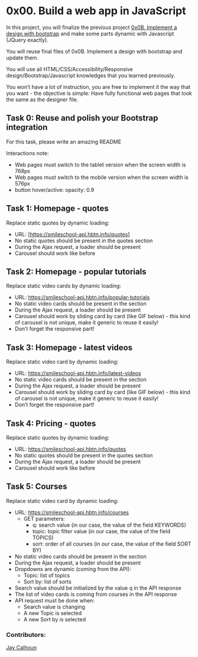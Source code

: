 # 0x00. Build a web app in JavaScript

In this project, you will finalize the previous project [0x0B. Implement a design with bootstrap](https://github.com/Valinor13/holberton-smiling-school) and make some parts dynamic with Javascript (JQuery exactly).

You will reuse final files of 0x0B. Implement a design with bootstrap and update them.

You will use all HTML/CSS/Accessibility/Responsive design/Bootstrap/Javascript knowledges that you learned previously.

You won’t have a lot of instruction, you are free to implement it the way that you want - the objective is simple: Have fully functional web pages that look the same as the designer file.

## Task 0: Reuse and polish your Bootstrap integration

For this task, please write an amazing README

Interactions note:

- Web pages must switch to the tablet version when the screen width is 768px
- Web pages must switch to the mobile version when the screen width is 576px
- button hover/active: opacity: 0.9

## Task 1: Homepage - quotes

Replace static quotes by dynamic loading:

- URL: [https://smileschool-api.hbtn.info/quotes]
- No static quotes should be present in the quotes section
- During the Ajax request, a loader should be present
- Carousel should work like before

## Task 2: Homepage - popular tutorials

Replace static video cards by dynamic loading:

- URL: https://smileschool-api.hbtn.info/popular-tutorials
- No static video cards should be present in the section
- During the Ajax request, a loader should be present
- Carousel should work by sliding card by card (like GIF below) - this kind of carousel is not unique, make it generic to reuse it easily!
- Don’t forget the responsive part!

## Task 3: Homepage - latest videos

Replace static video card by dynamic loading:

- URL: https://smileschool-api.hbtn.info/latest-videos
- No static video cards should be present in the section
- During the Ajax request, a loader should be present
- Carousel should work by sliding card by card (like GIF below) - this kind of carousel is not unique, make it generic to reuse it easily!
- Don’t forget the responsive part!

## Task 4: Pricing - quotes

Replace static quotes by dynamic loading:

- URL: https://smileschool-api.hbtn.info/quotes
- No static quotes should be present in the quotes section
- During the Ajax request, a loader should be present
- Carousel should work like before

## Task 5: Courses

Replace static video card by dynamic loading:

- URL: https://smileschool-api.hbtn.info/courses
    * GET parameters:
        - q: search value (in our case, the value of the field KEYWORDS)
        - topic: topic filter value (in our case, the value of the field TOPICS)
        - sort: order of all courses (in our case, the value of the field SORT BY)
- No static video cards should be present in the section
- During the Ajax request, a loader should be present
- Dropdowns are dynamic (coming from the API):
    * Topic: list of topics
    * Sort by: list of sorts
- Search value should be initialized by the value q in the API response
- The list of video cards is coming from courses in the API response
- API request must be done when:
    * Search value is changing
    * A new Topic is selected
    * A new Sort by is selected

### Contributors:

[Jay Calhoun](https://github.com/Valinor13)
